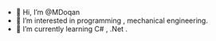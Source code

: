 - 👋 Hi, I’m @MDoqan
- 👀 I’m interested in programming , mechanical engineering.
- 🌱 I’m currently learning C# , .Net .


<!---
MDoqan/MDoqan is a ✨ special ✨ repository because its `README.md` (this file) appears on your GitHub profile.
You can click the Preview link to take a look at your changes.
--->
